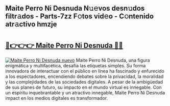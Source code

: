 ## Maite Perro Ni Desnuda N𝚞𝚎vos desn𝚞dos filtr𝚊dos - Parts-7zz F𝚘tos vid𝚎o - C𝚘ntenido atr𝚊ctivo hmzje

# <h2><a href="http://mb9xxc.tromn.icu/?c=Maite+Perro+Ni+Desnuda">🔗👉👉👉 Maite Perro Ni Desnuda 🔗🔗</a></h2>

[![Maite Perro Ni Desnuda nuevo](https://i.imgur.com/pEAQMta.gif)](http://mb9xxc.tromn.icu/?c=Maite+Perro+Ni+Desnuda)
Maite Perro Ni Desnuda, una figura enigmática y multifacética, desafía las etiquetas simples. Su forma innovadora de interactuar con el público en línea ha fascinado y enfurecido a los espectadores, encendiendo debates sobre la privacidad, la moralidad y las complejidades de las sociedades digitales. A pesar de la ambigüedad de sus planes de futuro, su impacto en el mundo virtual es innegable. Con un espíritu inquebrantable y un atractivo innegable, Maite Perro Ni Desnuda impact en los medios digitales es transformador.
